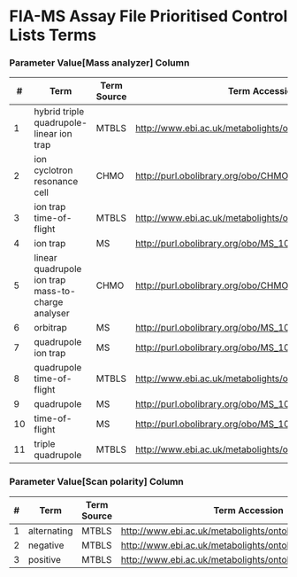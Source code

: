 # FIA-MS Assay File Prioritised Control Lists Terms

### Parameter Value[Mass analyzer] Column

| # |Term  | Term Source  | Term Accession |
|---|------|--------------|----------------|
| 1 | hybrid triple quadrupole-linear ion trap | MTBLS | http://www.ebi.ac.uk/metabolights/ontology/MTBLS_000695 |
| 2 | ion cyclotron resonance cell | CHMO | http://purl.obolibrary.org/obo/CHMO_0000964 |
| 3 | ion trap time-of-flight | MTBLS | http://www.ebi.ac.uk/metabolights/ontology/MTBLS_000700 |
| 4 | ion trap | MS | http://purl.obolibrary.org/obo/MS_1000264 |
| 5 | linear quadrupole ion trap mass-to-charge analyser | CHMO | http://purl.obolibrary.org/obo/CHMO_0000969 |
| 6 | orbitrap | MS | http://purl.obolibrary.org/obo/MS_1000484 |
| 7 | quadrupole ion trap | MS | http://purl.obolibrary.org/obo/MS_1000082 |
| 8 | quadrupole time-of-flight | MTBLS | http://www.ebi.ac.uk/metabolights/ontology/MTBLS_000699 |
| 9 | quadrupole | MS | http://purl.obolibrary.org/obo/MS_1000081 |
| 10 | time-of-flight | MS | http://purl.obolibrary.org/obo/MS_1000084 |
| 11 | triple quadrupole | MTBLS | http://www.ebi.ac.uk/metabolights/ontology/MTBLS_000698 |

### Parameter Value[Scan polarity] Column

| # |Term  | Term Source  | Term Accession |
|---|------|--------------|----------------|
| 1 | alternating | MTBLS | http://www.ebi.ac.uk/metabolights/ontology/MTBLS_001089 |
| 2 | negative | MTBLS | http://www.ebi.ac.uk/metabolights/ontology/MTBLS_001088 |
| 3 | positive | MTBLS | http://www.ebi.ac.uk/metabolights/ontology/MTBLS_001087 |
